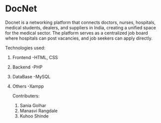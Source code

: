 # DocNet
Docnet is a networking platform that connects doctors, nurses, hospitals, medical students, dealers, and suppliers in India, creating a unified space for the medical sector. The platform serves as a centralized job board where hospitals can post vacancies, and job seekers can apply directly. 

Technologies used:
1. Frontend
   -HTML, CSS
2. Backend
   -PHP
3. DataBase
   -MySQL
4. Others
   -Xampp


   Contributers:
   1. Sania Golhar
   2. Manasvi Rangdale
   3. Kuhoo Shinde
  
